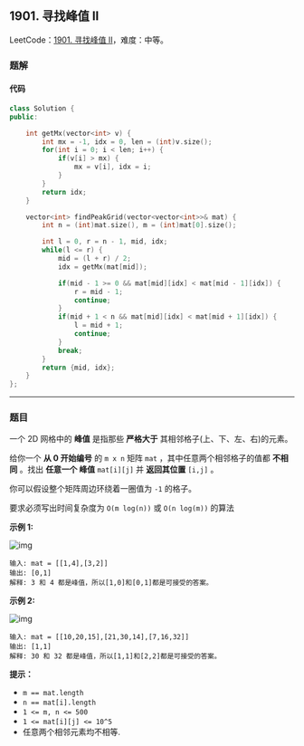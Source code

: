 ## 1901. 寻找峰值 II

LeetCode：[1901. 寻找峰值 II](https://leetcode.cn/problems/find-a-peak-element-ii/)，难度：中等。

### 题解

#### 代码

```c++
class Solution {
public:

    int getMx(vector<int> v) {
        int mx = -1, idx = 0, len = (int)v.size();
        for(int i = 0; i < len; i++) {
            if(v[i] > mx) {
                mx = v[i], idx = i;
            }
        }
        return idx;
    }

    vector<int> findPeakGrid(vector<vector<int>>& mat) {
        int n = (int)mat.size(), m = (int)mat[0].size();

        int l = 0, r = n - 1, mid, idx;
        while(l <= r) {
            mid = (l + r) / 2;
            idx = getMx(mat[mid]);

            if(mid - 1 >= 0 && mat[mid][idx] < mat[mid - 1][idx]) {
                r = mid - 1;
                continue;
            }
            if(mid + 1 < n && mat[mid][idx] < mat[mid + 1][idx]) {
                l = mid + 1;
                continue;
            } 
            break;
        }
        return {mid, idx};
    }
};
```



---



### 题目

一个 2D 网格中的 **峰值** 是指那些 **严格大于** 其相邻格子(上、下、左、右)的元素。

给你一个 **从 0 开始编号** 的 `m x n` 矩阵 `mat` ，其中任意两个相邻格子的值都 **不相同** 。找出 **任意一个 峰值** `mat[i][j]` 并 **返回其位置** `[i,j]` 。

你可以假设整个矩阵周边环绕着一圈值为 `-1` 的格子。

要求必须写出时间复杂度为 `O(m log(n))` 或 `O(n log(m))` 的算法

 

**示例 1:**

![img](https://gitee.com/xwl66/leetcode/raw/master/image/1901-1.png)

```
输入: mat = [[1,4],[3,2]]
输出: [0,1]
解释: 3 和 4 都是峰值，所以[1,0]和[0,1]都是可接受的答案。
```

**示例 2:**

![img](https://gitee.com/xwl66/leetcode/raw/master/image/1901-3.png)

```
输入: mat = [[10,20,15],[21,30,14],[7,16,32]]
输出: [1,1]
解释: 30 和 32 都是峰值，所以[1,1]和[2,2]都是可接受的答案。
```

 

**提示：**

- `m == mat.length`
- `n == mat[i].length`
- `1 <= m, n <= 500`
- `1 <= mat[i][j] <= 10^5`
- 任意两个相邻元素均不相等.


